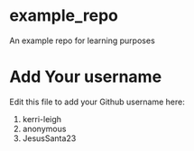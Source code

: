 # example_repo
An example repo for learning purposes
# Add Your username
Edit this file to add your Github username here:
1. kerri-leigh
2. anonymous
3. JesusSanta23
